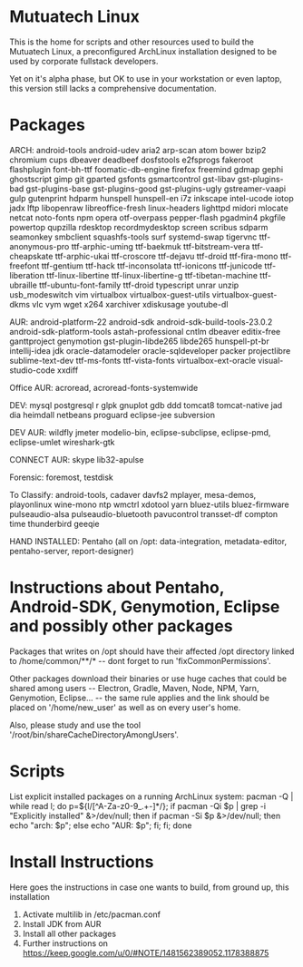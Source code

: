 # Mutuatech Linux

This is the home for scripts and other resources used to build the Mutuatech Linux, a preconfigured ArchLinux installation designed to be used by corporate fullstack developers.

Yet on it's alpha phase, but OK to use in your workstation or even laptop, this version still lacks a comprehensive documentation.

# Packages
ARCH: android-tools android-udev aria2 arp-scan atom bower bzip2 chromium cups dbeaver deadbeef dosfstools e2fsprogs fakeroot flashplugin font-bh-ttf foomatic-db-engine firefox freemind gdmap gephi ghostscript gimp git  gparted gsfonts gsmartcontrol gst-libav gst-plugins-bad gst-plugins-base gst-plugins-good gst-plugins-ugly gstreamer-vaapi gulp gutenprint hdparm hunspell hunspell-en i7z inkscape intel-ucode iotop jadx lftp libopenraw libreoffice-fresh linux-headers lighttpd midori mlocate netcat noto-fonts npm opera otf-overpass pepper-flash pgadmin4 pkgfile powertop qupzilla rdesktop recordmydesktop screen scribus sdparm seamonkey smbclient squashfs-tools surf systemd-swap tigervnc ttf-anonymous-pro ttf-arphic-uming ttf-baekmuk ttf-bitstream-vera ttf-cheapskate ttf-arphic-ukai ttf-croscore ttf-dejavu ttf-droid ttf-fira-mono ttf-freefont ttf-gentium ttf-hack ttf-inconsolata ttf-ionicons ttf-junicode ttf-liberation ttf-linux-libertine ttf-linux-libertine-g ttf-tibetan-machine ttf-ubraille ttf-ubuntu-font-family ttf-droid typescript unrar unzip usb_modeswitch vim virtualbox virtualbox-guest-utils virtualbox-guest-dkms vlc vym wget x264 xarchiver xdiskusage youtube-dl

AUR: android-platform-22 android-sdk android-sdk-build-tools-23.0.2 android-sdk-platform-tools astah-professional cntlm dbeaver editix-free ganttproject genymotion gst-plugin-libde265 libde265 hunspell-pt-br intellij-idea jdk oracle-datamodeler oracle-sqldeveloper packer projectlibre sublime-text-dev ttf-ms-fonts ttf-vista-fonts virtualbox-ext-oracle visual-studio-code xxdiff

Office AUR: acroread, acroread-fonts-systemwide

DEV: mysql postgresql r glpk gnuplot gdb ddd tomcat8 tomcat-native jad dia heimdall netbeans proguard eclipse-jee subversion

DEV AUR: wildfly jmeter modelio-bin, eclipse-subclipse, eclipse-pmd, eclipse-umlet wireshark-gtk

CONNECT AUR: skype lib32-apulse

Forensic: foremost, testdisk

To Classify: android-tools, cadaver davfs2 mplayer, mesa-demos, playonlinux wine-mono ntp wmctrl xdotool yarn bluez-utils bluez-firmware pulseaudio-alsa pulseaudio-bluetooth pavucontrol transset-df compton time thunderbird geeqie

HAND INSTALLED: Pentaho (all on /opt: data-integration, metadata-editor, pentaho-server, report-designer)

# Instructions about Pentaho, Android-SDK, Genymotion, Eclipse and possibly other packages

Packages that writes on /opt should have their affected /opt directory linked to /home/common/**/* -- dont forget to run 'fixCommonPermissions'.

Other packages download their binaries or use huge caches that could be shared among users -- Electron, Gradle, Maven, Node, NPM, Yarn, Genymotion, Eclipse... -- the same rule applies and the link should be placed on '/home/new_user' as well as on every user's home.

Also, please study and use the tool '/root/bin/shareCacheDirectoryAmongUsers'.

# Scripts
List explicit installed packages on a running ArchLinux system: pacman -Q | while read l; do p=${l/[^A-Za-z0-9_\.+-]*/}; if pacman -Qi $p | grep -i "Explicitly installed" &>/dev/null; then if pacman -Si $p &>/dev/null; then echo "arch: $p"; else echo "AUR: $p"; fi; fi; done

# Install Instructions
Here goes the instructions in case one wants to build, from ground up, this installation
1) Activate multilib in /etc/pacman.conf
2) Install JDK from AUR
3) Install all other packages
4) Further instructions on https://keep.google.com/u/0/#NOTE/1481562389052.1178388875